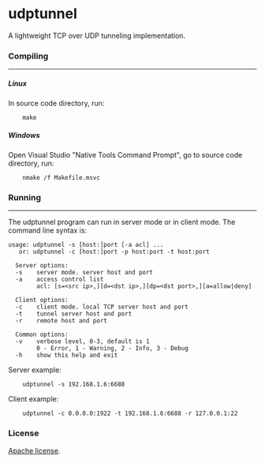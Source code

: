# udptunnel

A lightweight TCP over UDP tunneling implementation.

### Compiling
------

##### Linux

In source code directory, run:

```
    make
```

##### Windows

Open Visual Studio "Native Tools Command Prompt", go to source code directory,
run:

```
    nmake /f Makefile.msvc
```

### Running
------

The udptunnel program can run in server mode or in client mode. The command line
syntax is:

```
usage: udptunnel -s [host:]port [-a acl] ...
   or: udptunnel -c [host:]port -p host:port -t host:port

  Server options:
  -s    server mode. server host and port
  -a    access control list
        acl: [s=<src ip>,][d=<dst ip>,][dp=<dst port>,][a=allow|deny]

  Client options:
  -c    client mode. local TCP server host and port
  -t    tunnel server host and port
  -r    remote host and port

  Common options:
  -v    verbose level, 0-3, default is 1
        0 - Error, 1 - Warning, 2 - Info, 3 - Debug
  -h    show this help and exit
```

Server example:

```
    udptunnel -s 192.168.1.6:6688
```

Client example:

```
    udptunnel -c 0.0.0.0:1922 -t 192.168.1.6:6688 -r 127.0.0.1:22
```

### License

[Apache license](http://www.apache.org/licenses/LICENSE-2.0).

